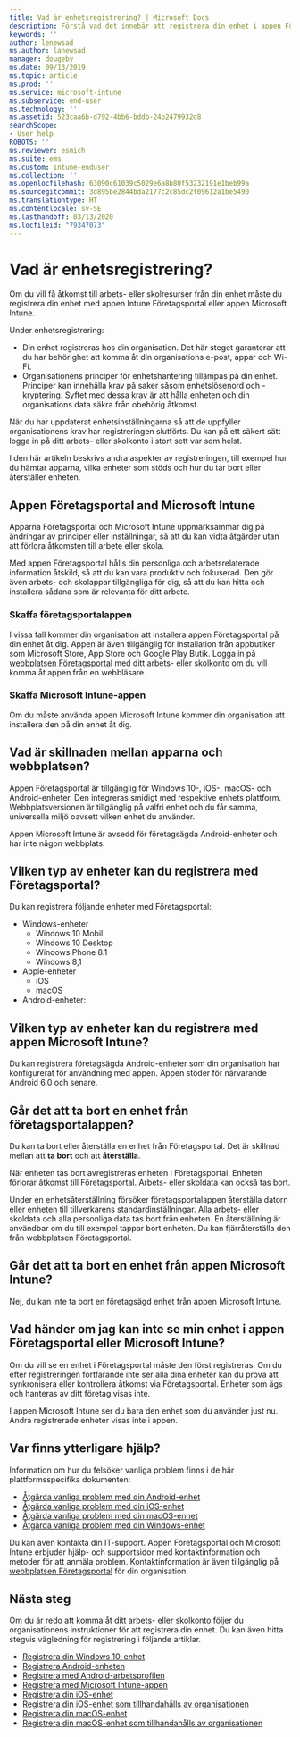 ```yaml
---
title: Vad är enhetsregistrering? | Microsoft Docs
description: Förstå vad det innebär att registrera din enhet i appen Företagsportal och Microsoft Intune.
keywords: ''
author: lenewsad
ms.author: lanewsad
manager: dougeby
ms.date: 09/13/2019
ms.topic: article
ms.prod: ''
ms.service: microsoft-intune
ms.subservice: end-user
ms.technology: ''
ms.assetid: 523caa6b-d792-4bb6-bddb-24b2479932d8
searchScope:
- User help
ROBOTS: ''
ms.reviewer: esmich
ms.suite: ems
ms.custom: intune-enduser
ms.collection: ''
ms.openlocfilehash: 63090c61039c5029e6a8b80f53232191e1beb99a
ms.sourcegitcommit: 3d895be2844bda2177c2c85dc2f09612a1be5490
ms.translationtype: HT
ms.contentlocale: sv-SE
ms.lasthandoff: 03/13/2020
ms.locfileid: "79347073"
---
```

# <a name="what-is-device-enrollment"></a>Vad är enhetsregistrering?
Om du vill få åtkomst till arbets- eller skolresurser från din enhet måste du registrera din enhet med appen Intune Företagsportal eller appen Microsoft Intune. 

Under enhetsregistrering:

* Din enhet registreras hos din organisation. Det här steget garanterar att du har behörighet att komma åt din organisations e-post, appar och Wi-Fi. 
* Organisationens principer för enhetshantering tillämpas på din enhet. Principer kan innehålla krav på saker såsom enhetslösenord och -kryptering. Syftet med dessa krav är att hålla enheten och din organisations data säkra från obehörig åtkomst.

När du har uppdaterat enhetsinställningarna så att de uppfyller organisationens krav har registreringen slutförts. Du kan på ett säkert sätt logga in på ditt arbets- eller skolkonto i stort sett var som helst.  

I den här artikeln beskrivs andra aspekter av registreringen, till exempel hur du hämtar apparna, vilka enheter som stöds och hur du tar bort eller återställer enheten.  

## <a name="company-portal-and-microsoft-intune-app"></a>Appen Företagsportal and Microsoft Intune

Apparna Företagsportal och Microsoft Intune uppmärksammar dig på ändringar av principer eller inställningar, så att du kan vidta åtgärder utan att förlora åtkomsten till arbete eller skola. 

Med appen Företagsportal hålls din personliga och arbetsrelaterade information åtskild, så att du kan vara produktiv och fokuserad. Den gör även arbets- och skolappar tillgängliga för dig, så att du kan hitta och installera sådana som är relevanta för ditt arbete.  

### <a name="get-company-portal"></a>Skaffa företagsportalappen

I vissa fall kommer din organisation att installera appen Företagsportal på din enhet åt dig. Appen är även tillgänglig för installation från appbutiker som Microsoft Store, App Store och Google Play Butik. Logga in på [webbplatsen Företagsportal](https://go.microsoft.com/fwlink/?linkid=2010980) med ditt arbets- eller skolkonto om du vill komma åt appen från en webbläsare.  

### <a name="get-microsoft-intune-app"></a>Skaffa Microsoft Intune-appen

Om du måste använda appen Microsoft Intune kommer din organisation att installera den på din enhet åt dig.  

## <a name="whats-the-difference-between-the-apps-and-the-website"></a>Vad är skillnaden mellan apparna och webbplatsen?
Appen Företagsportal är tillgänglig för Windows 10-, iOS-, macOS- och Android-enheter. Den integreras smidigt med respektive enhets plattform. Webbplatsversionen är tillgänglig på valfri enhet och du får samma, universella miljö oavsett vilken enhet du använder. 

Appen Microsoft Intune är avsedd för företagsägda Android-enheter och har inte någon webbplats.  

## <a name="what-kind-of-devices-can-you-enroll-with-company-portal"></a>Vilken typ av enheter kan du registrera med Företagsportal?
Du kan registrera följande enheter med Företagsportal:  

- Windows-enheter
  - Windows 10 Mobil
  - Windows 10 Desktop
  - Windows Phone 8.1
  - Windows 8,1
- Apple-enheter
    - iOS
    - macOS
- Android-enheter:


## <a name="what-kind-of-devices-can-you-enroll-with-the-microsoft-intune-app"></a>Vilken typ av enheter kan du registrera med appen Microsoft Intune?  
Du kan registrera företagsägda Android-enheter som din organisation har konfigurerat för användning med appen. Appen stöder för närvarande Android 6.0 och senare. 

## <a name="can-you-remove-a-device-from-the-company-portal"></a>Går det att ta bort en enhet från företagsportalappen?
Du kan ta bort eller återställa en enhet från Företagsportal. Det är skillnad mellan att **ta bort** och att **återställa**.

När enheten tas bort avregistreras enheten i Företagsportal. Enheten förlorar åtkomst till Företagsportal. Arbets- eller skoldata kan också tas bort. 

Under en enhetsåterställning försöker företagsportalappen återställa datorn eller enheten till tillverkarens standardinställningar. Alla arbets- eller skoldata och alla personliga data tas bort från enheten. En återställning är användbar om du till exempel tappar bort enheten. Du kan fjärråterställa den från webbplatsen Företagsportal.  

## <a name="can-you-remove-a-device-from-the-microsoft-intune-app"></a>Går det att ta bort en enhet från appen Microsoft Intune?
Nej, du kan inte ta bort en företagsägd enhet från appen Microsoft Intune.  

## <a name="what-if-i-cant-see-my-device-in-the-company-portal-or-microsoft-intune-app"></a>Vad händer om jag kan inte se min enhet i appen Företagsportal eller Microsoft Intune?
Om du vill se en enhet i Företagsportal måste den först registreras. Om du efter registreringen fortfarande inte ser alla dina enheter kan du prova att synkronisera eller kontrollera åtkomst via Företagsportal. Enheter som ägs och hanteras av ditt företag visas inte.

I appen Microsoft Intune ser du bara den enhet som du använder just nu. Andra registrerade enheter visas inte i appen.  

## <a name="where-else-can-i-go-for-help"></a>Var finns ytterligare hjälp?  
Information om hur du felsöker vanliga problem finns i de här plattformsspecifika dokumenten:  

- [Åtgärda vanliga problem med din Android-enhet](check-compliance-on-your-device-android.md)  
- [Åtgärda vanliga problem med din iOS-enhet](troubleshoot-your-device-ios.md)
- [Åtgärda vanliga problem med din macOS-enhet](troubleshoot-your-device-macos.md)
- [Åtgärda vanliga problem med din Windows-enhet](troubleshoot-your-device-windows.md)

Du kan även kontakta din IT-support. Appen Företagsportal och Microsoft Intune erbjuder hjälp- och supportsidor med kontaktinformation och metoder för att anmäla problem. Kontaktinformation är även tillgänglig på [webbplatsen Företagsportal](https://go.microsoft.com/fwlink/?linkid=2010980) för din organisation.  

## <a name="next-steps"></a>Nästa steg  

Om du är redo att komma åt ditt arbets- eller skolkonto följer du organisationens instruktioner för att registrera din enhet. Du kan även hitta stegvis vägledning för registrering i följande artiklar.

* [Registrera din Windows 10-enhet](enroll-windows-10-device.md)
* [Registrera Android-enheten](enroll-device-android-company-portal.md)
* [Registrera med Android-arbetsprofilen](enroll-device-android-work-profile.md)
* [Registrera med Microsoft Intune-appen](enroll-device-android-microsoft-intune-app.md)
* [Registrera din iOS-enhet](enroll-your-device-in-intune-ios.md)
* [Registrera din iOS-enhet som tillhandahålls av organisationen](enroll-your-device-dep-ios.md)
* [Registrera din macOS-enhet](enroll-your-device-in-intune-macos-cp.md)
* [Registrera din macOS-enhet som tillhandahålls av organisationen](enroll-company-device-macos.md)


